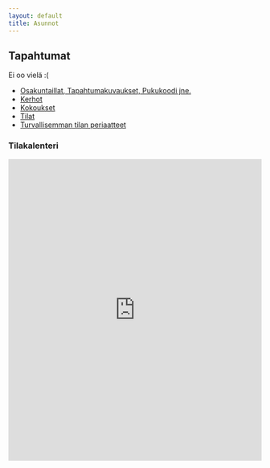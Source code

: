 ```yaml
---
layout: default
title: Asunnot
---
```


## Tapahtumat

Ei oo vielä :(

- [Osakuntaillat, Tapahtumakuvaukset, Pukukoodi jne.](/tapahtumat/info)
- [Kerhot](/tapahtumat/kerhot)
- [Kokoukset](/tapahtumat/kokoukset)
- [Tilat](/tapahtumat/tilat)
- [Turvallisemman tilan periaatteet](/tapahtumat/TTIP)

### Tilakalenteri

<iframe src="https://calendar.google.com/calendar/embed?src=n4bs25q90p8a36le086vv7dgbk%40group.calendar.google.com&ctz=Europe%2FHelsinki&hl=fi" style="border: 0" width="100%" height="600" frameborder="0" scrolling="no"></iframe>